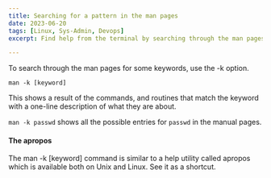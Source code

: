 ```yaml
---
title: Searching for a pattern in the man pages
date: 2023-06-20
tags: [Linux, Sys-Admin, Devops]
excerpt: Find help from the terminal by searching through the man pages

---
```


To search through the man pages for some keywords, use the -k option.

 `man -k [keyword]`

This shows a result of the commands, and routines that match the keyword with a one-line description of what they are about.

`man -k passwd` shows all the possible entries for `passwd` in the manual pages.

#### The apropos

The man -k [keyword] command is similar to a help utility called apropos which is available both on Unix and Linux. See it as a shortcut.
